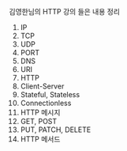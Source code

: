 김영한님의 HTTP 강의 들은 내용 정리

1. IP
2. TCP
3. UDP
4. PORT
5. DNS
6. URI
7. HTTP
8. Client-Server
9. Stateful, Stateless
10. Connectionless
11. HTTP 메시지
12. GET, POST
13. PUT, PATCH, DELETE
14. HTTP 메서드
